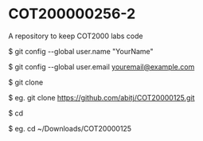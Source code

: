 # COT200000256-2
A repository to keep COT2000 labs code

$ git config --global user.name "YourName"

$ git config --global user.email youremail@example.com

$ git clone <repository-url>

$ eg. git clone https://github.com/abitj/COT20000125.git

$ cd <repository-name>

$ eg. cd ~/Downloads/COT20000125

